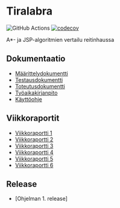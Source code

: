 # Tiralabra

![GitHub Actions](https://github.com/J-Uhero/tiralabra/actions/workflows/main.yml/badge.svg)
[![codecov](https://codecov.io/gh/J-Uhero/tiralabra/branch/main/graph/badge.svg?token=83LFBX05ZL)](https://codecov.io/gh/J-Uhero/tiralabra)

A*- ja JSP-algoritmien vertailu reitinhaussa

## Dokumentaatio
* [Määrittelydokumentti](https://github.com/J-Uhero/tiralabra/blob/main/dokumentaatio/maarittelydokumentti.md)
* [Testausdokumentti](https://github.com/J-Uhero/tiralabra/blob/main/dokumentaatio/testausdokumentti.md)
* [Toteutusdokumentti](https://github.com/J-Uhero/tiralabra/blob/main/dokumentaatio/toteutusdokumentti.md)
* [Työaikakirjanpito](https://github.com/J-Uhero/tiralabra/blob/main/dokumentaatio/tyoaikakirjanpito.md)
* [Käyttöohje](https://github.com/J-Uhero/tiralabra/blob/main/dokumentaatio/kayttoohje.md)

## Viikkoraportit
* [Viikkoraportti 1](https://github.com/J-Uhero/tiralabra/blob/main/dokumentaatio/viikkoraportit/viikkoraportti1.md)
* [Viikkoraportti 2](https://github.com/J-Uhero/tiralabra/blob/main/dokumentaatio/viikkoraportit/viikkoraportti2.md)
* [Viikkoraportti 3](https://github.com/J-Uhero/tiralabra/blob/main/dokumentaatio/viikkoraportit/viikkoraportti3.md)
* [Viikkoraportti 4](https://github.com/J-Uhero/tiralabra/blob/main/dokumentaatio/viikkoraportit/viikkoraportti4.md)
* [Viikkoraportti 5](https://github.com/J-Uhero/tiralabra/blob/main/dokumentaatio/viikkoraportit/viikkoraportti5.md)
* [Viikkoraportti 6](https://github.com/J-Uhero/tiralabra/blob/main/dokumentaatio/viikkoraportit/viikkoraportti6.md)

## Release
* [Ohjelman 1. release]
